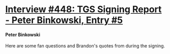 # [Interview #448: TGS Signing Report - Peter Binkowski, Entry #5](https://www.theoryland.com/intvmain.php?i=448#5)

#### Peter Binkowski

Here are some fan questions and Brandon's quotes from during the signing.

